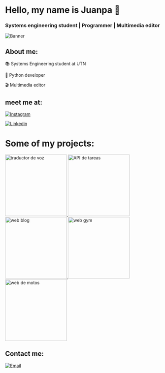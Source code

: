 # Hello, my name is Juanpa 👋
### Systems engineering student | Programmer | Multimedia editor

![Banner](https://github.com/user-attachments/assets/5d1119d4-1b9b-46a2-b717-3a405318471b)


## About me:

📚 Systems Engineering student at UTN

🐍 Python developer

🎬 Multimedia editor

## meet me at:
[![Instagram](https://img.shields.io/badge/Instagram-IamJuanpax-00FFFF?style=for-the-badge&logo=instagram&logoColor=white&labelColor=101010)](https://www.instagram.com/iamjuanpax/)

[![Linkedin](https://img.shields.io/badge/Linkedin-IamJuanpax-00FFFF?style=for-the-badge&logo=linkedin&logoColor=white&labelColor=101010)](https://www.linkedin.com/in/juan-pablo-britos/)

# Some of my projects:

<a href="https://github.com/IamJuanpax/Traductor-de-voz">
    <img src="https://github.com/user-attachments/assets/76a66f8b-ad25-4188-95fb-10dc56ae4b10" alt="traductor de voz" width="200" />
</a>

<a href="https://github.com/IamJuanpax/API_de_tareas">
  <img src="https://github.com/user-attachments/assets/80de5b9d-4f19-4cb7-8504-9b402db964f4" alt="API de tareas" width="200" />
</a>

<a href="https://github.com/IamJuanpax/Web-Blog">
  <img src="https://github.com/user-attachments/assets/02830186-cc3a-4573-ab30-7d9c58b1f574" alt="web blog" width="200" />
</a>

<a href="https://github.com/IamJuanpax/Gym-Web">
  <img src="https://github.com/user-attachments/assets/98aed2b1-0739-4139-993f-4f657ed4e8c0" alt="web gym" width="200" />
</a>

<a href="https://github.com/IamJuanpax/Web-Motos">
  <img src="https://github.com/user-attachments/assets/6aa00933-94e3-4e9f-b19c-c2b3e00f25f2" alt="web de motos" width="200" />
</a>


## Contact me:

[![Email](https://img.shields.io/badge/Email-Send_me_message-orange?style=for-the-badge&logo=gmail&logoColor=white&labelColor=101010)](https://mail.google.com/mail/?view=cm&fs=1&to=jubritos20@gmail.com)
